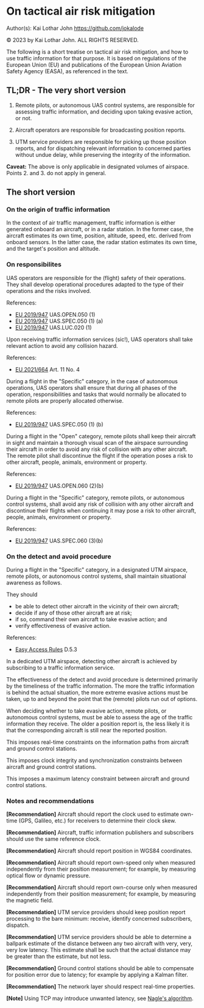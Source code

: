 # On tactical air risk mitigation

Author(s): Kai Lothar John <https://github.com/jokalode>

© 2023 by Kai Lothar John. ALL RIGHTS RESERVED.

The following is a short treatise on tactical air risk mitigation, and
how to use traffic information for that purpose. It is based on
regulations of the European Union (EU) and publications of the
European Union Aviation Safety Agency (EASA), as referenced in the
text.

[EU 2019/945]: https://eur-lex.europa.eu/legal-content/EN/TXT/HTML/?uri=CELEX:32019R0945
[EU 2019/947]: https://eur-lex.europa.eu/legal-content/EN/TXT/HTML/?uri=CELEX:32019R0947
[EU 2021/664]: https://eur-lex.europa.eu/legal-content/EN/TXT/HTML/?uri=CELEX:32021R0664
[Easy Access Rules]: https://www.easa.europa.eu/en/document-library/easy-access-rules/easy-access-rules-unmanned-aircraft-systems-regulations-eu

## TL;DR - The very short version

1. Remote pilots, or autonomous UAS control systems, are responsible for
assessing traffic information, and deciding upon taking evasive
action, or not.

2. Aircraft operators are responsible for broadcasting position reports.

3. UTM service providers are responsible for picking up those position
reports, and for dispatching relevant information to concerned parties
without undue delay, while preserving the integrity of the
information.

**Caveat:**
The above is only applicable in designated volumes of airspace.
Points 2. and 3. do not apply in general.

## The short version

### On the origin of traffic information

In the context of air traffic management, traffic information is
either generated onboard an aircraft, or in a radar station. In the
former case, the aircraft estimates its own time, position, altitude,
speed, etc. derived from onboard sensors. In the latter case, the
radar station estimates its own time, and the target's position and
altitude.

### On responsibilites

UAS operators are responsible for the (flight) safety of their
operations. They shall develop operational procedures adapted to the
type of their operations and the risks involved.

References:

- [EU 2019/947] UAS.OPEN.050 (1)
- [EU 2019/947] UAS.SPEC.050 (1) (a)
- [EU 2019/947] UAS.LUC.020 (1)

Upon receiving traffic information services (sic!), UAS operators shall take
relevant action to avoid any collision hazard.

References:

- [EU 2021/664] Art. 11 No. 4

During a flight in the "Specific" category, in the case of autonomous
operations, UAS operators shall ensure that during all phases of the
operation, responsibilities and tasks that would normally be allocated
to remote pilots are properly allocated otherwise.

References:

- [EU 2019/947] UAS.SPEC.050 (1) (b)

During a flight in the "Open" category, remote pilots shall keep their
aircraft in sight and maintain a thorough visual scan of the airspace
surrounding their aircraft in order to avoid any risk of collision
with any other aircraft. The remote pilot shall discontinue the flight
if the operation poses a risk to other aircraft, people, animals,
environment or property.

References:

- [EU 2019/947] UAS.OPEN.060 (2)(b)

During a flight in the "Specific" category, remote pilots, or
autonomous control systems, shall avoid any risk of collision with any
other aircraft and discontinue their flights when continuing it may
pose a risk to other aircraft, people, animals, environment or
property.

References:

- [EU 2019/947] UAS.SPEC.060 (3)(b)

### On the detect and avoid procedure

During a flight in the "Specific" category, in a designated UTM
airspace, remote pilots, or autonomous control systems, shall maintain
situational awareness as follows.

They should

- be able to detect other aircraft in the vicinity of their own aircraft;
- decide if any of those other aircraft are at risk;
- if so, command their own aircraft to take evasive action; and
- verify effectiveness of evasive action.

References:

- [Easy Access Rules] D.5.3

In a dedicated UTM airspace, detecting other aircraft is achieved by
subscribing to a traffic information service.

The effectiveness of the detect and avoid procedure is determined
primarily by the timeliness of the traffic information. The more the
traffic information is behind the actual situation, the more extreme
evasive actions must be taken, up to and beyond the point that the
(remote) pilots run out of options.

When deciding whether to take evasive action, remote pilots, or
autonomous control systems, must be able to assess the age of the
traffic information they receive. The older a position report is, the less likely it is that the corresponding aircraft is still near the reported position.

This imposes real-time constraints on the information paths from aircraft and ground control stations.

This imposes clock integrity and synchronization constraints between aircraft and ground control stations.

This imposes a maximum latency constraint between aircraft and ground control stations.

### Notes and recommendations

**[Recommendation]** Aircraft should report the clock used to estimate
own-time (GPS, Galileo, etc.) for receivers to determine their clock
skew.

**[Recommendation]** Aircraft, traffic information publishers and
subscribers should use the same reference clock.

**[Recommendation]** Aircraft should report position in WGS84 coordinates.

**[Recommendation]** Aircraft should report own-speed only when measured independently from their position measurement;
for example, by measuring optical flow or dynamic pressure.

**[Recommendation]** Aircraft should report own-course only when measured independently from their position measurement;
for example, by measuring the magnetic field.

**[Recommendation]** UTM service providers should keep position report
processing to the bare minimum: receive, identify concerned
subscribers, dispatch.

**[Recommendation]** UTM service providers should be able to determine
a ballpark estimate of the distance between any two aircraft with
very, very, very low latency. This estimate shall be such that the
actual distance may be greater than the estimate, but not less.

**[Recommendation]** Ground control stations should be able to
compensate for position error due to latency; for example by applying
a Kalman filter.

**[Recommendation]** The network layer should respect real-time
properties.

**[Note]** Using TCP may introduce unwanted latency, see [Nagle's algorithm](https://en.wikipedia.org/wiki/Nagle%27s_algorithm#Interactions_with_real-time_systems).
